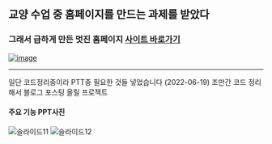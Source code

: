 ## 교양 수업 중 홈페이지를 만드는 과제를 받았다

### 그래서 급하게 만든 멋진 홈페이지 [사이트 바로가기](https://gup97.github.io/CanvasSite/)

[![image](https://user-images.githubusercontent.com/80537765/174432346-d70e2024-3543-4643-b47b-56ad556d261d.png)](https://gup97.github.io/CanvasSite/)

---

일단 코드정리중이라 PTT중 필요한 것들 넣었습니다 (2022-06-19)
조만간 코드 정리해서 블로그 포스팅 올릴 프로젝트

#### 주요 기능 PPT사진

![슬라이드11](https://user-images.githubusercontent.com/80537765/174432180-f62ebd54-8b28-4c06-ae45-0291e95589e2.PNG)
![슬라이드12](https://user-images.githubusercontent.com/80537765/174432184-29dc079f-a4b4-41df-95f8-6471ae5669fb.PNG)
